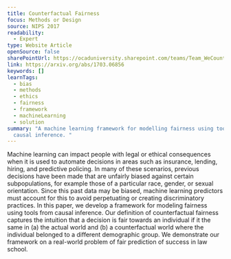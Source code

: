```yaml
---
title: Counterfactual Fairness
focus: Methods or Design
source: NIPS 2017
readability:
  - Expert
type: Website Article
openSource: false
sharePointUrl: https://ocaduniversity.sharepoint.com/teams/Team_WeCount/Shared%20Documents/Resources%20and%20Tools/Literature%20(curated)/Counterfactual%20Fairness.pdf
link: https://arxiv.org/abs/1703.06856
keywords: []
learnTags:
  - bias
  - methods
  - ethics
  - fairness
  - framework
  - machineLearning
  - solution
summary: "A machine learning framework for modelling fairness using tools from
  causal inference. "
---
```

Machine learning can impact people with legal or ethical consequences when it is used to automate decisions in areas such as insurance, lending, hiring, and predictive policing. In many of these scenarios, previous decisions have been made that are unfairly biased against certain subpopulations, for example those of a particular race, gender, or sexual orientation. Since this past data may be biased, machine learning predictors must account for this to avoid perpetuating or creating discriminatory practices. In this paper, we develop a framework for modeling fairness using tools from causal inference. Our definition of counterfactual fairness captures the intuition that a decision is fair towards an individual if it the same in (a) the actual world and (b) a counterfactual world where the individual belonged to a different demographic group. We demonstrate our framework on a real-world problem of fair prediction of success in law school.